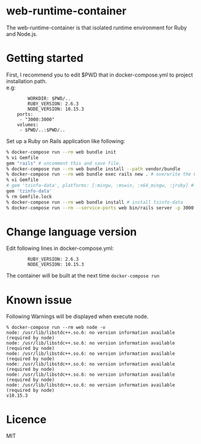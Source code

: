 # web-runtime-container

The web-runtime-container is that isolated runtime environment for Ruby and Node.js.  

# Getting started

First, I recommend you to edit $PWD that in docker-compose.yml to project installation path.  
e.g:

```
        WORKDIR: $PWD/..
        RUBY_VERSION: 2.6.3
        NODE_VERSION: 10.15.3 
    ports:
     - "3000:3000"
    volumes:
     - $PWD/..:$PWD/..
```

Set up a Ruby on Rails application like following:

```sh
% docker-compose run --rm web bundle init
% vi Gemfile
gem "rails" # uncomment this and save file.
% docker-compose run --rm web bundle install --path vendor/bundle
% docker-compose run --rm web bundle exec rails new . # overwrite the Gemfile
% vi Gemfile
# gem 'tzinfo-data', platforms: [:mingw, :mswin, :x64_mingw, :jruby] # comment out this line and add `gem 'tzinfo-data'` 
gem 'tzinfo-data'
% rm Gemfile.lock
% docker-compose run --rm web bundle install # install tzinfo-data
% docker-compose run --rm --service-ports web bin/rails server -p 3000 -b 0.0.0.0
```

# Change language version

Edit following lines in docker-compose.yml:

```
        RUBY_VERSION: 2.6.3
        NODE_VERSION: 10.15.3 
```

The container will be built at the next time `docker-compose run`

# Known issue

Following Warnings will be displayed when execute node.  

```
% docker-compose run --rm web node -v
node: /usr/lib/libstdc++.so.6: no version information available (required by node)
node: /usr/lib/libstdc++.so.6: no version information available (required by node)
node: /usr/lib/libstdc++.so.6: no version information available (required by node)
node: /usr/lib/libstdc++.so.6: no version information available (required by node)
node: /usr/lib/libstdc++.so.6: no version information available (required by node)
node: /usr/lib/libstdc++.so.6: no version information available (required by node)
v10.15.3
```

# Licence

MIT
